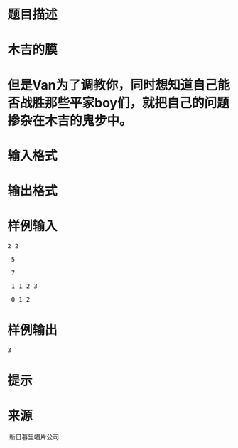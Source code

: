 

# 题目描述



# 木吉的膜



# 但是Van为了调教你，同时想知道自己能否战胜那些平家boy们，就把自己的问题掺杂在木吉的鬼步中。



# 输入格式



# 输出格式



# 样例输入


<pre>2 2</pre>
<pre> 5 </pre>
<pre> 7</pre>
<pre> 1 1 2 3</pre>
<pre> 0 1 2</pre>

# 样例输出


<pre>3</pre>

# 提示



# 来源


<p>
 新日暮里唱片公司
</p>
<p>
<img alt="" src="/upload/image/20180211/20180211121538_24812.jpg"/> 
</p>
<p>
 
</p>
<p>
 
</p>
